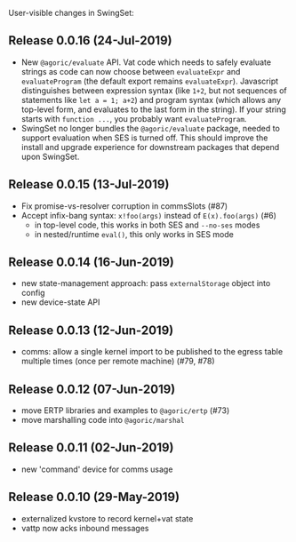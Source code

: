 User-visible changes in SwingSet:

## Release 0.0.16 (24-Jul-2019)

* New `@agoric/evaluate` API. Vat code which needs to safely evaluate strings
  as code can now choose between `evaluateExpr` and `evaluateProgram` (the
  default export remains `evaluateExpr`). Javascript distinguishes between
  expression syntax (like `1+2`, but not sequences of statements like `let a
  = 1; a+2`) and program syntax (which allows any top-level form, and
  evaluates to the last form in the string). If your string starts with
  `function ...`, you probably want `evaluateProgram`.
* SwingSet no longer bundles the `@agoric/evaluate` package, needed to
  support evaluation when SES is turned off. This should improve the install
  and upgrade experience for downstream packages that depend upon SwingSet.


## Release 0.0.15 (13-Jul-2019)

* Fix promise-vs-resolver corruption in commsSlots (#87)
* Accept infix-bang syntax: `x!foo(args)` instead of `E(x).foo(args)` (#6)
  * in top-level code, this works in both SES and `--no-ses` modes
  * in nested/runtime `eval()`, this only works in SES mode


## Release 0.0.14 (16-Jun-2019)

* new state-management approach: pass `externalStorage` object into config
* new device-state API


## Release 0.0.13 (12-Jun-2019)

* comms: allow a single kernel import to be published to the egress table
  multiple times (once per remote machine) (#79, #78)


## Release 0.0.12 (07-Jun-2019)

* move ERTP libraries and examples to `@agoric/ertp` (#73)
* move marshalling code into `@agoric/marshal`


## Release 0.0.11 (02-Jun-2019)

* new 'command' device for comms usage


## Release 0.0.10 (29-May-2019)

* externalized kvstore to record kernel+vat state
* vattp now acks inbound messages
